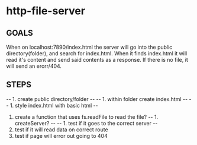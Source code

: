 # http-file-server

## GOALS
When on localhost:7890/index.html the server will go into the public directory(folder), and search for index.html. When it finds index.html it will read it's content and send said contents as a response. If there is no file, it will send an erorr/404.

## STEPS
-- 1. create public directory/folder --
-- 1. within folder create index.html --
-- 1. style index.html with basic html --
1. create a function that uses fs.readFile to read the file?
-- 1. createServer? --
-- 1. test if it goes to the correct server --
1. test if it will read data on correct route
1. test if page will error out going to 404